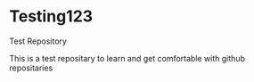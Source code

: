 # Testing123
Test Repository

This is a test repositary to learn and get comfortable with github repositaries 
